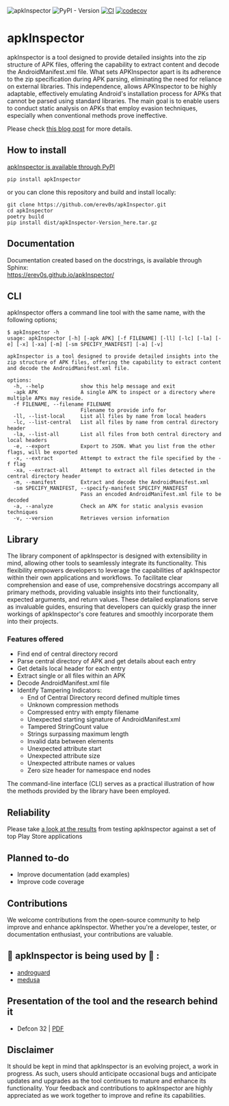 ![apkInspector](https://i.imgur.com/hTzyIDG.png) 
![PyPI - Version](https://img.shields.io/pypi/v/apkInspector)  [![CI](https://github.com/erev0s/apkInspector/actions/workflows/ci.yml/badge.svg)](https://github.com/erev0s/apkInspector/actions/workflows/ci.yml)  [![codecov](https://codecov.io/gh/erev0s/apkInspector/graph/badge.svg?token=A3YXHGXUXF)](https://codecov.io/gh/erev0s/apkInspector)
# apkInspector
apkInspector is a tool designed to provide detailed insights into the zip structure of APK files, offering the capability to extract content and decode the AndroidManifest.xml file. What sets APKInspector apart is its adherence to the zip specification during APK parsing, eliminating the need for reliance on external libraries. This independence, allows APKInspector to be highly adaptable, effectively emulating Android's installation process for APKs that cannot be parsed using standard libraries. The main goal is to enable users to conduct static analysis on APKs that employ evasion techniques, especially when conventional methods prove ineffective.

Please check [this blog post](https://erev0s.com/blog/unmasking-evasive-threats-with-apkinspector/) for more details.

## How to install
[apkInspector is available through PyPI](https://pypi.org/project/apkInspector/)
~~~~
pip install apkInspector
~~~~

or you can clone this repository and build and install locally:
~~~~
git clone https://github.com/erev0s/apkInspector.git
cd apkInspector
poetry build
pip install dist/apkInspector-Version_here.tar.gz
~~~~

## Documentation
Documentation created based on the docstrings, is available through Sphinx:  
https://erev0s.github.io/apkInspector/


## CLI
apkInspector offers a command line tool with the same name, with the following options;

~~~~
$ apkInspector -h
usage: apkInspector [-h] [-apk APK] [-f FILENAME] [-ll] [-lc] [-la] [-e] [-x] [-xa] [-m] [-sm SPECIFY_MANIFEST] [-a] [-v]

apkInspector is a tool designed to provide detailed insights into the zip structure of APK files, offering the capability to extract content and decode the AndroidManifest.xml file.

options:
  -h, --help            show this help message and exit
  -apk APK              A single APK to inspect or a directory where multiple APKs may reside.
  -f FILENAME, --filename FILENAME
                        Filename to provide info for
  -ll, --list-local     List all files by name from local headers
  -lc, --list-central   List all files by name from central directory header
  -la, --list-all       List all files from both central directory and local headers
  -e, --export          Export to JSON. What you list from the other flags, will be exported
  -x, --extract         Attempt to extract the file specified by the -f flag
  -xa, --extract-all    Attempt to extract all files detected in the central directory header
  -m, --manifest        Extract and decode the AndroidManifest.xml
  -sm SPECIFY_MANIFEST, --specify-manifest SPECIFY_MANIFEST
                        Pass an encoded AndroidManifest.xml file to be decoded
  -a, --analyze         Check an APK for static analysis evasion techniques
  -v, --version         Retrieves version information
~~~~


## Library
The library component of apkInspector is designed with extensibility in mind, allowing other tools to seamlessly integrate its functionality. This flexibility empowers developers to leverage the capabilities of apkInspector within their own applications and workflows. To facilitate clear comprehension and ease of use, comprehensive docstrings accompany all primary methods, providing valuable insights into their functionality, expected arguments, and return values. These detailed explanations serve as invaluable guides, ensuring that developers can quickly grasp the inner workings of apkInspector's core features and smoothly incorporate them into their projects.

### Features offered
 - Find end of central directory record
 - Parse central directory of APK and get details about each entry
 - Get details local header for each entry
 - Extract single or all files within an APK
 - Decode AndroidManifest.xml file
 - Identify Tampering Indicators:
   - End of Central Directory record defined multiple times
   - Unknown compression methods
   - Compressed entry with empty filename
   - Unexpected starting signature of AndroidManifest.xml
   - Tampered StringCount value
   - Strings surpassing maximum length
   - Invalid data between elements
   - Unexpected attribute start
   - Unexpected attribute size
   - Unexpected attribute names or values
   - Zero size header for namespace end nodes


The command-line interface (CLI) serves as a practical illustration of how the methods provided by the library have been employed.

## Reliability
Please take [a look at the results](https://github.com/erev0s/apkInspector/tree/main/tests/top_apps) from testing apkInspector against a set of top Play Store applications

## Planned to-do
 - Improve documentation (add examples)
 - Improve code coverage

## Contributions
We welcome contributions from the open-source community to help improve and enhance apkInspector. Whether you're a developer, tester, or documentation enthusiast, your contributions are valuable.

## :rocket: apkInspector is being used by :rocket: : 
 - [androguard](https://github.com/androguard/androguard/)
 - [medusa](https://github.com/Ch0pin/medusa)

## Presentation of the tool and the research behind it
 - Defcon 32 | [PDF](docs/presentation/apkinspector-Defon32-presentation.pdf)

## Disclaimer
It should be kept in mind that apkInspector is an evolving project, a work in progress. As such, users should anticipate occasional bugs and anticipate updates and upgrades as the tool continues to mature and enhance its functionality. Your feedback and contributions to apkInspector are highly appreciated as we work together to improve and refine its capabilities.